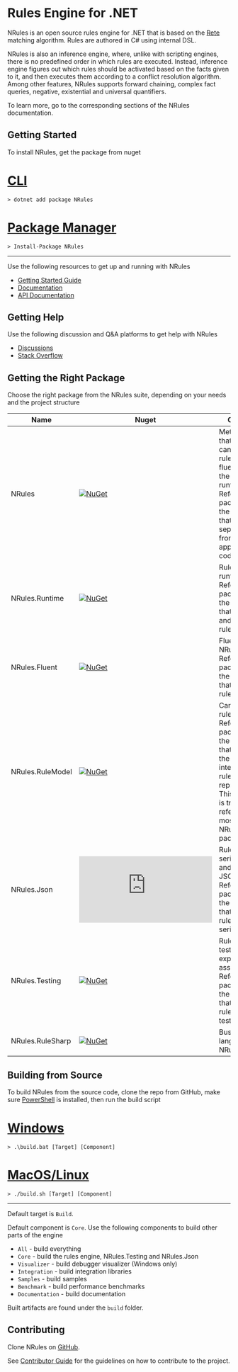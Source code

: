 # Rules Engine for .NET

NRules is an open source rules engine for .NET that is based on the [Rete](http://en.wikipedia.org/wiki/Rete_algorithm) matching algorithm. Rules are authored in C# using internal DSL.

NRules is also an inference engine, where, unlike with scripting engines, there is no predefined order in which rules are executed.
Instead, inference engine figures out which rules should be activated based on the facts given to it, and then executes them according to a conflict resolution algorithm. Among other features, NRules supports forward chaining, complex fact queries, negative, existential and universal quantifiers. 

To learn more, go to the corresponding sections of the NRules documentation.

## Getting Started

To install NRules, get the package from nuget

# [CLI](#tab/cli)
```console
> dotnet add package NRules
```
# [Package Manager](#tab/pm)
```console
> Install-Package NRules
```
---

Use the following resources to get up and running with NRules

- [Getting Started Guide](articles/getting-started.md)
- [Documentation](articles/architecture.md)
- [API Documentation](api/index.md)

## Getting Help

Use the following discussion and Q&A platforms to get help with NRules

- [Discussions](https://github.com/NRules/NRules/discussions)
- [Stack Overflow](https://stackoverflow.com/questions/tagged/nrules)

## Getting the Right Package

Choose the right package from the NRules suite, depending on your needs and the project structure

Name | Nuget | Overview | Documentation
--- | --- | --- | ---
NRules | [![NuGet](https://img.shields.io/nuget/v/NRules)](https://nuget.org/packages/NRules) | Meta package that installs the canonical rules model, fluent DSL and the engine runtime. Reference this package from the projects that don't separate rules from the application code. | [Guide](articles/getting-started.md)
NRules.Runtime | [![NuGet](https://img.shields.io/nuget/v/NRules.Runtime)](https://nuget.org/packages/NRules.Runtime) | Rules engine runtime. Reference this package from the projects that compile and execute rules. | [API](xref:NRules)
NRules.Fluent | [![NuGet](https://img.shields.io/nuget/v/NRules.Fluent)](https://nuget.org/packages/NRules.Fluent) | Fluent DSL for NRules. Reference this package from the projects that contain rules. | [API](xref:NRules.Fluent)
NRules.RuleModel | [![NuGet](https://img.shields.io/nuget/v/NRules.RuleModel)](https://nuget.org/packages/NRules.RuleModel) | Canonical rules model. Reference this package from the projects that deal with the intermediate rules representation. This package is transitively referenced by most other NRules packages. | [API](xref:NRules.RuleModel)
NRules.Json | [![NuGet](https://img.shields.io/nuget/v/NRules.Json)](https://nuget.org/packages/NRules.Json) | Rules serialization to and from JSON. Reference this package from the projects that handle rules serialization. | [Guide](articles/advanced/json-serialization.md) [API](xref:NRules.Json)
NRules.Testing | [![NuGet](https://img.shields.io/nuget/v/NRules.Testing)](https://nuget.org/packages/NRules.Testing) | Rules unit testing and expectations assertion. Reference this package from the projects that implement rules unit tests. | [Guide](articles/unit-testing-rules.md) [API](xref:NRules.Testing)
NRules.RuleSharp | [![NuGet](https://img.shields.io/nuget/v/NRules.RuleSharp)](https://nuget.org/packages/NRules.RuleSharp) | Business rules language for NRules. | [Repo](https://github.com/NRules/NRules.Language)

## Building from Source

To build NRules from the source code, clone the repo from GitHub, make sure [PowerShell](https://learn.microsoft.com/en-us/powershell/scripting/install/installing-powershell) is installed, then run the build script
# [Windows](#tab/windows)
```console
> .\build.bat [Target] [Component]
```
# [MacOS/Linux](#tab/nix)
```console
> ./build.sh [Target] [Component]
```
---

Default target is `Build`.

Default component is `Core`. Use the following components to build other parts of the engine
* `All` - build everything
* `Core` - build the rules engine, NRules.Testing and NRules.Json
* `Visualizer` - build debugger visualizer (Windows only)
* `Integration` - build integration libraries
* `Samples` - build samples
* `Benchmark` - build performance benchmarks
* `Documentation` - build documentation

Built artifacts are found under the `build` folder.

## Contributing

Clone NRules on [GitHub](https://github.com/NRules/NRules).

See [Contributor Guide](https://github.com/NRules/NRules/blob/main/CONTRIBUTING.md) for the guidelines on how to contribute to the project.
